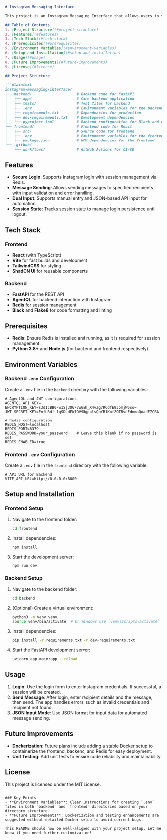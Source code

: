 ```markdown
# Instagram Messaging Interface

This project is an Instagram Messaging Interface that allows users to securely log in, send messages via Instagram, and handle both manual and JSON-based API inputs. The backend is built with FastAPI, using Redis for session management, while the frontend leverages React with Vite, TailwindCSS, and ShadCN UI.

## Table of Contents
1. [Project Structure](#project-structure)
2. [Features](#features)
3. [Tech Stack](#tech-stack)
4. [Prerequisites](#prerequisites)
5. [Environment Variables](#environment-variables)
6. [Setup and Installation](#setup-and-installation)
7. [Usage](#usage)
8. [Future Improvements](#future-improvements)
9. [License](#license)

## Project Structure

```plaintext
instagram-messaging-interface/
├── backend/                    # Backend code for FastAPI
│   ├── app/                    # Core backend application
│   ├── tests/                  # Test files for backend
│   ├── .env                    # Environment variables for the backend
│   ├── requirements.txt        # Dependencies for production
│   ├── dev-requirements.txt    # Development dependencies
│   └── pyproject.toml          # Backend configuration for Black and other tools
├── frontend/                   # Frontend code for React
│   ├── src/                    # Source code for frontend
│   ├── .env                    # Environment variables for the frontend
│   ├── package.json            # NPM dependencies for the frontend
└── .github/
    └── workflows/              # GitHub Actions for CI/CD
```

## Features

- **Secure Login**: Supports Instagram login with session management via Redis.
- **Message Sending**: Allows sending messages to specified recipients with input validation and error handling.
- **Dual Input**: Supports manual entry and JSON-based API input for automation.
- **Session State**: Tracks session state to manage login persistence until logout.

## Tech Stack

### Frontend
- **React** (with TypeScript)
- **Vite** for fast builds and development
- **TailwindCSS** for styling
- **ShadCN UI** for reusable components

### Backend
- **FastAPI** for the REST API
- **AgentQL** for backend interaction with Instagram
- **Redis** for session management
- **Black** and **Flake8** for code formatting and linting

## Prerequisites

- **Redis**: Ensure Redis is installed and running, as it is required for session management.
- **Python 3.8+** and **Node.js** (for backend and frontend respectively)

## Environment Variables

### Backend `.env` Configuration

Create a `.env` file in the `backend` directory with the following variables:

```plaintext
# AgentQL and JWT configurations
AGENTQL_API_KEY=
ENCRYPTION_KEY=s3d1cBB0-w1Sj3O6F7wGnh_X4vZg7RCdfE9JomjW5so=
JWT_SECRET_KEY=EnfLRdf-lqSDLdFWfOV9HgpplsQbYB1KofZQTBvnFdnmaQoadE7CRA

# Redis configuration
REDIS_HOST=localhost
REDIS_PORT=6379
REDIS_PASSWORD=your_password    # Leave this blank if no password is set
REDIS_ENABLED=true
```

### Frontend `.env` Configuration

Create a `.env` file in the `frontend` directory with the following variable:

```plaintext
# API URL for Backend
VITE_API_URL=http://0.0.0.0:8000
```

## Setup and Installation

### Frontend Setup

1. Navigate to the frontend folder:
    ```bash
    cd frontend
    ```

2. Install dependencies:
    ```bash
    npm install
    ```

3. Start the development server:
    ```bash
    npm run dev
    ```

### Backend Setup

1. Navigate to the backend folder:
    ```bash
    cd backend
    ```

2. (Optional) Create a virtual environment:
    ```bash
    python3 -m venv venv
    source venv/bin/activate  # On Windows use `venv\Scripts\activate`
    ```

3. Install dependencies:
    ```bash
    pip install -r requirements.txt -r dev-requirements.txt
    ```

4. Start the FastAPI development server:
    ```bash
    uvicorn app.main:app --reload
    ```

## Usage

1. **Login**: Use the login form to enter Instagram credentials. If successful, a session will be created.
2. **Send Message**: After login, enter recipient details and the message, then send. The app handles errors, such as invalid credentials and recipient not found.
3. **JSON Input Mode**: Use JSON format for input data for automated message sending.

## Future Improvements

- **Dockerization**: Future plans include adding a stable Docker setup to containerize the frontend, backend, and Redis for easy deployment.
- **Unit Testing**: Add unit tests to ensure code reliability and maintainability.

## License

This project is licensed under the MIT License.
```

### Key Points
- **Environment Variables**: Clear instructions for creating `.env` files in both `backend` and `frontend` directories based on your directory structure.
- **Future Improvements**: Dockerization and testing enhancements are suggested without detailed Docker setup to avoid current bugs.

This README should now be well-aligned with your project setup. Let me know if you need further customization!
